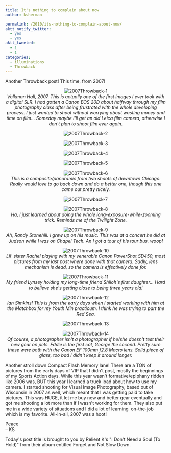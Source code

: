 ```yaml
---
title: It's nothing to complain about now
author: ksherman

permalink: /2010/its-nothing-to-complain-about-now/
aktt_notify_twitter:
  - yes
  - yes
aktt_tweeted:
  - 1
  - 1
categories:
  - illuminations
  - Throwback
---
```


Another Throwback post! This time, from 2007!

<p style="text-align: center;">
  <img class="aligncenter" src="https://s3-us-west-2.amazonaws.com/assets.kshermphoto.com/2010PostsImages/01-Jan/25/2007Throwback-1.jpg" alt="2007Throwback-1" /><br /> <em> Volkman Hall, 2007. This is actually one of the first images I ever took with a digital SLR. I had gotten a Canon EOS 20D about halfway through my film photography class after being frustrated with the whole developing process. I just wanted to shoot without worrying about wasting money and time on film… Someday maybe I'll get an old Leica film camera, otherwise I don't plan to shoot film ever again.</em>
</p>

<p style="text-align: center;">
  <img class="aligncenter" src="https://s3-us-west-2.amazonaws.com/assets.kshermphoto.com/2010PostsImages/01-Jan/25/2007Throwback-2.jpg" alt="2007Throwback-2" />
</p>

<p style="text-align: center;">
  <img class="aligncenter" src="https://s3-us-west-2.amazonaws.com/assets.kshermphoto.com/2010PostsImages/01-Jan/25/2007Throwback-3.jpg" alt="2007Throwback-3" />
</p>

<p style="text-align: center;">
  <img class="aligncenter" src="https://s3-us-west-2.amazonaws.com/assets.kshermphoto.com/2010PostsImages/01-Jan/25/2007Throwback-4.jpg" alt="2007Throwback-4" />
</p>

<p style="text-align: center;">
  <img class="aligncenter" src="https://s3-us-west-2.amazonaws.com/assets.kshermphoto.com/2010PostsImages/01-Jan/25/2007Throwback-5.jpg" alt="2007Throwback-5" />
</p>

<p style="text-align: center;">
  <img class="aligncenter" src="https://s3-us-west-2.amazonaws.com/assets.kshermphoto.com/2010PostsImages/01-Jan/25/2007Throwback-6.jpg" alt="2007Throwback-6" /><br /> <em> This is a composite/panoramic from two shoots of downtown Chicago. Really would love to go back down and do a better one, though this one came out pretty nicely.</em>
</p>

<p style="text-align: center;">
  <img class="aligncenter" src="https://s3-us-west-2.amazonaws.com/assets.kshermphoto.com/2010PostsImages/01-Jan/25/2007Throwback-7.jpg" alt="2007Throwback-7" />
</p>

<p style="text-align: center;">
  <img class="aligncenter" src="https://s3-us-west-2.amazonaws.com/assets.kshermphoto.com/2010PostsImages/01-Jan/25/2007Throwback-8.jpg" alt="2007Throwback-8" /><br /> <em> Ha, I just learned about doing the whole long-exposure-while-zooming trick. Reminds me of the Twilight Zone.</em>
</p>

<p style="text-align: center;">
  <img class="aligncenter" src="https://s3-us-west-2.amazonaws.com/assets.kshermphoto.com/2010PostsImages/01-Jan/25/2007Throwback-9.jpg" alt="2007Throwback-9" /><br /> <em> Ah, Randy Stonehill. I grew up on his music. This was at a concert he did at Judson while I was on Chapel Tech. An I got a tour of his tour bus. woop!</em>
</p>

<p style="text-align: center;">
  <img class="aligncenter" src="https://s3-us-west-2.amazonaws.com/assets.kshermphoto.com/2010PostsImages/01-Jan/25/2007Throwback-10.jpg" alt="2007Throwback-10" /><br /> <em> Lil' sister Rachel playing with my venerable Canon PowerShot SD450, most pictures from my last post where done with that camera. Sadly, lens mechanism is dead, so the camera is effectively done for.</em>
</p>

<p style="text-align: center;">
  <img class="aligncenter" src="https://s3-us-west-2.amazonaws.com/assets.kshermphoto.com/2010PostsImages/01-Jan/25/2007Throwback-11.jpg" alt="2007Throwback-11" /><br /> <em> My friend Lynsey holding my long-time friend Shiloh's first daughter… Hard to believe she's getting close to being three years old!</em>
</p>

<p style="text-align: center;">
  <img class="aligncenter" src="https://s3-us-west-2.amazonaws.com/assets.kshermphoto.com/2010PostsImages/01-Jan/25/2007Throwback-12.jpg" alt="2007Throwback-12" /><br /> <em> Ian Simkins! This is from the early days when I started working with him at the Matchbox for my Youth Min practicum. I think he was trying to part the Red Sea.</em>
</p>

<p style="text-align: center;">
  <img class="aligncenter" src="https://s3-us-west-2.amazonaws.com/assets.kshermphoto.com/2010PostsImages/01-Jan/25/2007Throwback-13.jpg" alt="2007Throwback-13" />
</p>

<p style="text-align: center;">
  <img class="aligncenter" src="https://s3-us-west-2.amazonaws.com/assets.kshermphoto.com/2010PostsImages/01-Jan/25/2007Throwback-14.jpg" alt="2007Throwback-14" /><em><br /> Of course, a photographer isn't a photographer if he/she doesn't test their new gear on pets. Eddie is the first cat, George the second. Pretty sure these were both with the Canon EF 100mm f2.8 Macro lens. Solid piece of glass, too bad I didn't keep it around longer.</em>
</p>

<p style="text-align: center;">
  <p style="text-align: left;">
    Another stroll down Compact Flash Memory lane! There are a TON of pictures from the early days of VIP that I didn't post, mostly the beginnings of my Sports Action days. While this year wasn't formative/epiphany ridden like 2006 was, BUT this year I learned a truck load about how to use my camera. I started shooting for Visual Image Photography, based out of Wisconsin in 2007 as well, which meant that I was getting paid to take pictures. This was HUGE, it let me buy new and better gear eventually and got me shooting a lot more than if I wasn't working for them. They also put me in a wide variety of situations and I did a lot of learning  on-the-job which is my favorite. All-in-all, 2007 was a hoot!
  </p>
  
  <p style="text-align: left;">
    Peace<br /> – KS
  </p>
  
  <p style="text-align: left;">
    Today's post title is brought to you by Relient K's "I Don't Need a Soul (To Hold)" from their album entitled Forget and Not Slow Down.
  </p>
